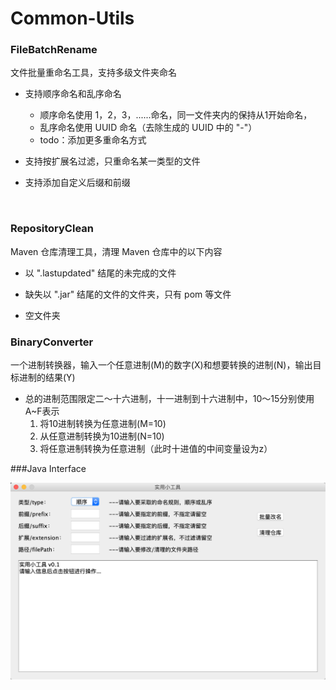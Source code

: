 # Common-Utils

### FileBatchRename

文件批量重命名工具，支持多级文件夹命名

*   支持顺序命名和乱序命名

    *   顺序命名使用 1，2，3，......命名，同一文件夹内的保持从1开始命名，
    *   乱序命名使用 UUID 命名（去除生成的 UUID 中的 "-"）
    *   todo：添加更多重命名方式

*   支持按扩展名过滤，只重命名某一类型的文件

*   支持添加自定义后缀和前缀

  ​    

### RepositoryClean

Maven 仓库清理工具，清理 Maven 仓库中的以下内容

*   以 ".lastupdated" 结尾的未完成的文件

*   缺失以 ".jar" 结尾的文件的文件夹，只有 pom 等文件

*   空文件夹

    

### BinaryConverter

一个进制转换器，输入一个任意进制(M)的数字(X)和想要转换的进制(N)，输出目标进制的结果(Y)

 * 总的进制范围限定二～十六进制，十一进制到十六进制中，10～15分别使用A~F表示
     1.  将10进制转换为任意进制(M=10)
     2.  从任意进制转换为10进制(N=10)
     3.  将任意进制转换为任意进制（此时十进值的中间变量设为z）

###Java Interface

![mainInterface](pic/mainInterface.png)